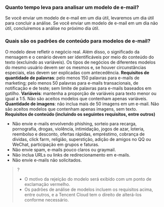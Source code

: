 [](id:que1) 
### Quanto tempo leva para analisar um modelo de e-mail?
Se você enviar um modelo de e-mail em um dia útil, levaremos um dia útil para concluir a análise.
Se você enviar um modelo de e-mail em um dia não útil, concluiremos a análise no próximo dia útil.


[](id:que2) 
### Quais são os padrões de conteúdo para modelos de e-mail?
O modelo deve refletir o negócio real. Além disso, o significado da mensagem e o cenário devem ser identificáveis por meio do conteúdo do texto (excluindo as variáveis). Os tipos de negócios de diferentes modelos do mesmo usuário devem ser os mesmos e, se houver circunstâncias especiais, elas devem ser explicadas com antecedência.
**Requisitos de quantidade de palavras**: pelo menos 150 palavras para e-mails de marketing; pelo menos 50 palavras para e-mails transacionais, de notificação e de teste; sem limite de palavras para e-mails baseados em gatilho.
**Variáveis**: mantenha a proporção de variáveis para texto menor ou igual a 1:5. Não são aceitos modelos que contenham apenas variáveis.
**Quantidade de imagens**: não inclua mais de 50 imagens em um e-mail. Não são aceitos modelos que contenham apenas imagens, sem texto.
**Requisitos de conteúdo (incluindo os seguintes requisitos, entre outros)**
- Não envie e-mails envolvendo phishing, sorteio para recarga, pornografia, drogas, violência, intimidação, jogos de azar, loteria, reembolso e desconto, ofertas rápidas, empréstimo, cobrança de dívidas, click farm, religião, superstição, adição de amigos no QQ ou WeChat, participação em grupos e faturas.
- Não envie spam, e-mails pouco claros ou graymail.
- Não inclua URLs ou links de redirecionamento em e-mails.
- Não envie e-mails não solicitados.

>?
>- O motivo da rejeição do modelo será exibido com um ponto de exclamação vermelho.
>- Os padrões de análise de modelos incluem os requisitos acima, entre outros, e a Tencent Cloud tem o direito de alterá-los conforme necessário.

